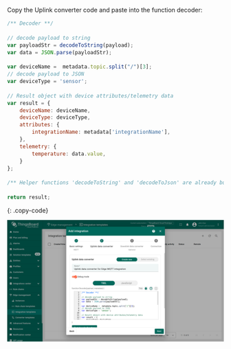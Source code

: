 Copy the Uplink converter code and paste into the function decoder:

```javascript
/** Decoder **/

// decode payload to string
var payloadStr = decodeToString(payload);
var data = JSON.parse(payloadStr);

var deviceName =  metadata.topic.split("/")[3];
// decode payload to JSON
var deviceType = 'sensor';

// Result object with device attributes/telemetry data
var result = {
    deviceName: deviceName,
    deviceType: deviceType,
    attributes: {
        integrationName: metadata['integrationName'],
    },
    telemetry: {
        temperature: data.value,
    }
};

/** Helper functions 'decodeToString' and 'decodeToJson' are already built-in **/

return result;
``` 
{: .copy-code}

![image](/images/pe/edge/integrations/mqtt/add-mqtt-integration-template-2-edge.png)